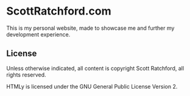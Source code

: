 # ScottRatchford.com
This is my personal website, made to showcase me and further my development experience.

## License
Unless otherwise indicated, all content is copyright Scott Ratchford, all rights reserved.

HTMLy is licensed under the GNU General Public License Version 2.
